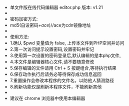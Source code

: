 * 单文件版在线代码编辑器 editor.php 版本: v1.21
 * 
 * 密码加密方式: 
 * md5(自设密码+$ace) //$ace为cdn镜像地址
 * 
 * 使用方法: 
 * 1.确认 $pwd 变量值为 false, 上传本文件到PHP空间并访问
 * 2.第一次访问提示设置密码,设置密码并牢记
 * 3.使用第一次设置的密码登录后,默认编辑的是本php文件,
 * 4.本文件是编辑器核心文件,请不要随意修改
 * 5.保存编辑的文件请用 Ctrl + S 按键组合,等待执行结果
 * 6.保存动作执行后请务必等待保存成功信息返回
 * 7.重置操作会修改本程序的文件名，以防他人猜测路径
 * 8.刷新功能仅是刷新本程序文件，不能刷新其他
 * 
 * 建议在 chrome 浏览器中使用本编辑器